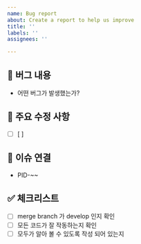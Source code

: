 ```yaml
---
name: Bug report
about: Create a report to help us improve
title: ''
labels: ''
assignees: ''

---
```


## 🐞 버그 내용

- 어떤 버그가 발생했는가?

## 🔧 주요 수정 사항

- [ ]  [ ]

## 🔗 이슈 연결

- PID-~~

## ✅ 체크리스트

- [ ]  merge branch 가 develop 인지 확인
- [ ]  모든 코드가 잘 작동하는지 확인
- [ ]  모두가 알아 볼 수 있도록 작성 되어 있는지
